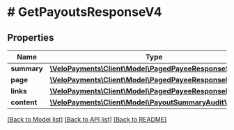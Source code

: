 # # GetPayoutsResponseV4

## Properties

Name | Type | Description | Notes
------------ | ------------- | ------------- | -------------
**summary** | [**\VeloPayments\Client\Model\PagedPayeeResponseSummary**](PagedPayeeResponseSummary.md) |  | [optional] 
**page** | [**\VeloPayments\Client\Model\PagedPayeeResponsePage**](PagedPayeeResponsePage.md) |  | [optional] 
**links** | [**\VeloPayments\Client\Model\PagedPayeeResponseLinks[]**](PagedPayeeResponseLinks.md) |  | [optional] 
**content** | [**\VeloPayments\Client\Model\PayoutSummaryAuditV4[]**](PayoutSummaryAuditV4.md) |  | [optional] 

[[Back to Model list]](../../README.md#documentation-for-models) [[Back to API list]](../../README.md#documentation-for-api-endpoints) [[Back to README]](../../README.md)


